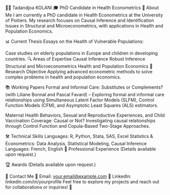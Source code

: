 👨‍🏫 Tadandjoa KOLANI
🎓 PhD Candidate in Health Econometrics
📌 About Me
I am currently a PhD candidate in Health Econometrics at the University of Poitiers.
My research focuses on Causal Inference and Identification Issues in Structural and Microeconometrics, with applications in Health and Population Economics.

📊 Current Thesis
Essays on the Health of Vulnerable Populations:

Case studies on elderly populations in Europe and children in developing countries.
🔍 Areas of Expertise
Causal Inference
Robust Inference
Structural and Microeconometrics
Health and Population Economics
🎯 Research Objective
Applying advanced econometric methods to solve complex problems in health and population economics.

📚 Working Papers
Formal and Informal Care: Substitutes or Complements?
(with Liliane Bonnal and Pascal Favard) – Exploring formal and informal care relationships using Simultaneous Latent Factor Models (SLFM), Control Function Models (CFM), and Asymptotic Least Squares (ALS) estimators.

Maternal Health Behaviors, Sexual and Reproductive Experiences, and Child Vaccination Coverage: Causal or Not?
Investigating causal relationships through Control Function and Copula-Based Two-Stage Approaches.

🛠️ Technical Skills
Languages: R, Python, Stata, SAS, Excel
Statistics & Econometrics: Data Analysis, Statistical Modeling, Causal Inference
Languages: French, English
💼 Professional Experience
(Details available upon request.)

🏆 Awards
(Details available upon request.)

📩 Contact Me
📧 Email: your.email@example.com
👔 LinkedIn: linkedin.com/in/yourprofile
Feel free to explore my projects and reach out for collaborations or inquiries! 🚀
